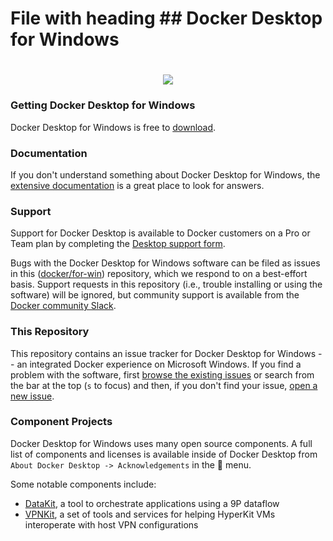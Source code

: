 # File with heading ## Docker Desktop for Windows
<h1 align="center"><img src="https://placekitten.com/300/150"/></h1>


### Getting Docker Desktop for Windows

Docker Desktop for Windows is free to [download](https://hub.docker.com/editions/community/docker-ce-desktop-windows).

### Documentation

If you don't understand something about Docker Desktop for Windows, the [extensive
documentation](https://docs.docker.com/docker-for-windows/) is a great place
to look for answers.

### Support

Support for Docker Desktop is available to Docker customers on a Pro or Team plan
by completing the [Desktop support form](https://hub.docker.com/support/desktop/).

Bugs with the Docker Desktop for Windows software can be filed as issues in this
([docker/for-win](https://github.com/docker/for-win)) repository, which we respond to
on a best-effort basis. Support requests in this repository (i.e., trouble installing
or using the software) will be ignored, but community support is available from the
[Docker community Slack](https://www.docker.com/docker-community).

### This Repository

This repository contains an issue tracker for Docker Desktop for Windows -- an
integrated Docker experience on Microsoft Windows. If you find a problem
with the software, first [browse the existing
issues](https://github.com/docker/for-win/issues) or search from the bar
at the top (`s` to focus) and then, if you don't find your issue, [open
a new issue](https://github.com/docker/for-win/issues/new).

### Component Projects

Docker Desktop for Windows uses many open source components. A full list of
components and licenses is available inside of Docker Desktop from `About Docker Desktop
-> Acknowledgements` in the :whale: menu.

Some notable components include:

 * [DataKit](https://github.com/docker/datakit/), a tool to orchestrate
   applications using a 9P dataflow
 * [VPNKit](https://github.com/docker/vpnkit), a set of tools and
   services for helping HyperKit VMs interoperate with host VPN
   configurations
